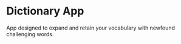# Dictionary App
 App designed to expand and retain your vocabulary with newfound challenging words.
